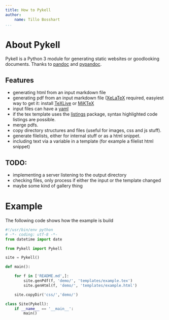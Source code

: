 ```yaml
---
title: How to Pykell
author:
    name: Tillo Bosshart
...
```


# About Pykell

Pykell is a Python 3 module for generating static websites or goodlooking documents. Thanks to [pandoc](http://pandoc.org/) and [pypandoc](https://pypi.python.org/pypi/pypandoc/).

## Features
- generating html from an input markdown file
- generating pdf from an input markdown file ([XeLaTeX](http://www.xelatex.org/) required, easyiest way to get it: install [TeXLive](http://www.tug.org/texlive/) or [MiKTeX](http://miktex.org/)
- input files can have a [yaml](http://yaml.org/)
- if the tex template uses the [listings](https://www.ctan.org/pkg/listings) package, syntax highlighted code listings are possible.
- merge pdfs.
- copy directory structures and files (useful for images, css and js stuff).
- generate filelists, either for internal stuff or as a html snippet.
- including text via a variable in a template (for example a filelist html snippet)

 
## TODO:
 - implementing a server listening to the output directory
 - checking files, only process if either the input or the template changed
 - maybe some kind of gallery thing 
 
# Example

The following code shows how the example is build

```python
#!/usr/bin/env python
# -*- coding: utf-8 -*-
from datetime import date

from Pykell import Pykell

site = Pykell()

def main():

    for f in ['README.md',]:
        site.genPdf(f, 'demo/', 'templates/example.tex')
        site.genHtml(f, 'demo/', 'templates/example.html')

    site.copyDir('css/','demo/')

class Site(Pykell):
    if __name__ == '__main__':
        main()
```
